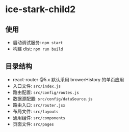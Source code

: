 # ice-stark-child2

## 使用

- 启动调试服务: `npm start`
- 构建 dist: `npm run build`

## 目录结构

- react-router @5.x 默认采用 browerHistory 的单页应用
- 入口文件: `src/index.js`
- 路由配置: `src/config/routes.js`
- 数据源配置: `src/config/dataSource.js`
- 路由入口: `src/router.jsx`
- 布局文件: `src/layouts`
- 通用组件: `src/components`
- 页面文件: `src/pages`
